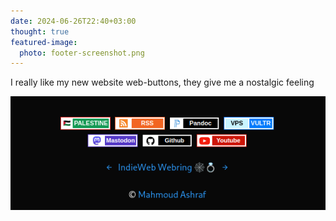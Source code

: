 ```yaml
---
date: 2024-06-26T22:40+03:00
thought: true
featured-image:
  photo: footer-screenshot.png
---
```


I really like my new website web-buttons, they give me a nostalgic feeling

![](footer-screenshot.png "website footer screenshot showing web-buttons")

